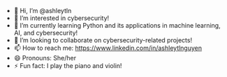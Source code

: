 - 👋 Hi, I’m @ashleytln
- 👀 I’m interested in cybersecurity!
- 🌱 I’m currently learning Python and its applications in machine learning, AI, and cybersecurity!
- 💞️ I’m looking to collaborate on cybersecurity-related projects!
- 📫 How to reach me: https://www.linkedin.com/in/ashleytlnguyen
- 😄 Pronouns: She/her
- ⚡ Fun fact: I play the piano and violin!

<!---
ashleytln/ashleytln is a ✨ special ✨ repository because its `README.md` (this file) appears on your GitHub profile.
You can click the Preview link to take a look at your changes.
--->
